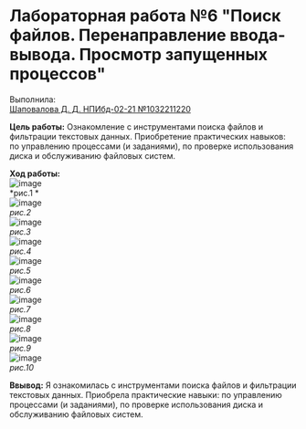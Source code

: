 # **Лабораторная работа №6 "Поиск файлов. Перенаправление ввода-вывода. Просмотр запущенных процессов"** 
Выполнила:   
<ins>Шаповалова Д. Д. НПИбд-02-21 №1032211220</ins>  
  
**Цель работы:** Ознакомление с инструментами поиска файлов и фильтрации текстовых данных. Приобретение практических навыков: по управлению процессами (и заданиями), по проверке использования диска и обслуживанию файловых систем.  
  
**Ход работы:**  
![image](https://user-images.githubusercontent.com/104142929/167151945-178d72e8-6afe-4737-b13a-6425b16dd6cb.png)  
*рис.1 *  
![image](https://user-images.githubusercontent.com/104142929/167152146-4378bef2-f401-440f-8daa-a255e16eee2a.png)  
*рис.2*  
![image](https://user-images.githubusercontent.com/104142929/167152395-9f6417ea-13cb-45de-8b74-774ee1e8eb14.png)  
*рис.3*  
![image](https://user-images.githubusercontent.com/104142929/167152604-a8f03d90-35e8-4947-8a13-e6abf1842eab.png)  
*рис.4*  
![image](https://user-images.githubusercontent.com/104142929/167152817-1d84cf15-4206-49b0-86ae-bd7f3519688d.png)  
*рис.5*  
![image](https://user-images.githubusercontent.com/104142929/167153041-cccd7c48-d040-4955-a2de-703c0281755a.png)  
*рис.6*  
![image](https://user-images.githubusercontent.com/104142929/167153191-3e75e640-fcd1-48b3-9882-e63f19d61837.png)  
*рис.7*  
![image](https://user-images.githubusercontent.com/104142929/167153402-74325ac1-651c-4dc3-b61f-8719464c50f1.png)  
*рис.8*  
![image](https://user-images.githubusercontent.com/104142929/167153554-a041332f-980d-482e-95e9-6ddb73de72b7.png)  
*рис.9*  
![image](https://user-images.githubusercontent.com/104142929/167153687-a00d27b6-a34f-493a-8515-b1f6a5c41622.png)  
*рис.10*  
  
**Ввывод:** Я ознакомилась с инструментами поиска файлов и фильтрации текстовых данных. Приобрела практические навыки: по управлению процессами (и заданиями), по проверке использования диска и обслуживанию файловых систем.  

